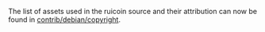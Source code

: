 The list of assets used in the ruicoin source and their attribution can now be found in [contrib/debian/copyright](../contrib/debian/copyright).
